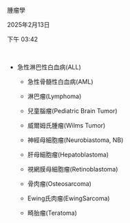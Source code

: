腫瘤學

2025年2月13日

下午 03:42

 

- 急性淋巴性白血病(ALL)

  - 急性骨髓性白血病(AML)

  - 淋巴瘤(Lymphoma)

  - 兒童腦瘤(Pediatric Brain Tumor)

  - 威爾姆氏腫瘤(Wilms Tumor)

  - 神經母細胞瘤(Neurobiastoma, NB)

  - 肝母細胞瘤(Hepatoblastoma)

  - 視網膜母細胞瘤(Retinoblastoma)

  - 骨肉瘤(Osteosarcoma)

  - Ewing氏肉瘤(EwingSarcoma)

  - 畸胎瘤(Teratoma)
